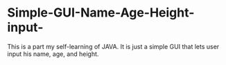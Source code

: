 # Simple-GUI-Name-Age-Height-input-


This is a part my self-learning of JAVA. It is just a simple GUI that lets user input his name, age, and height. 
